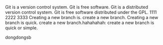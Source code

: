 Git is a version control system.
Git is free software.
Git is a distributed version control system.
Git is free software distributed under the GPL.
1111
2222
3333
Creating a new branch is.
create a new branch.
Creating a new branch is quick.
create a new branch.hahahahah:
create a new branch is quick or simple.

dongdongsb

